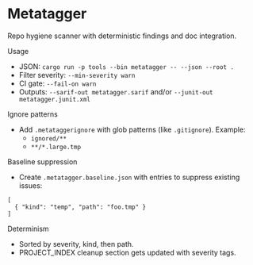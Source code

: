 # Metatagger

Repo hygiene scanner with deterministic findings and doc integration.

Usage
- JSON: `cargo run -p tools --bin metatagger -- --json --root .`
- Filter severity: `--min-severity warn`
- CI gate: `--fail-on warn`
- Outputs: `--sarif-out metatagger.sarif` and/or `--junit-out metatagger.junit.xml`

Ignore patterns
- Add `.metataggerignore` with glob patterns (like `.gitignore`). Example:
  - `ignored/**`
  - `**/*.large.tmp`

Baseline suppression
- Create `.metatagger.baseline.json` with entries to suppress existing issues:
```
[
  { "kind": "temp", "path": "foo.tmp" }
]
```

Determinism
- Sorted by severity, kind, then path.
- PROJECT_INDEX cleanup section gets updated with severity tags.
